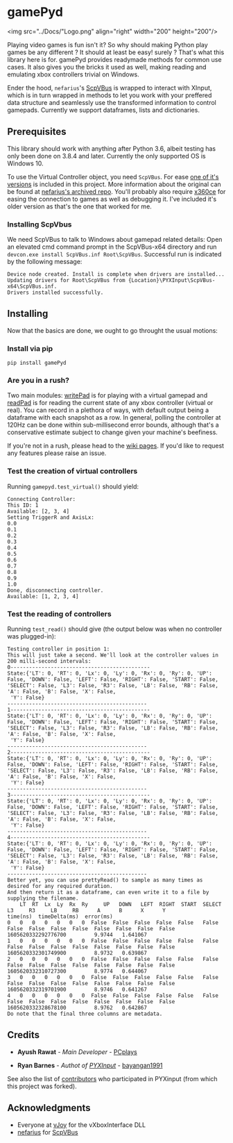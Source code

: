 # gamePyd

<img src="../Docs/"Logo.png" align="right" width="200" height="200"/>

Playing video games is fun isn't it? So why should making Python play games be any different ?
It should at least be easy! surely ? That's what this library here is for.
gamePyd provides readymade methods for common use cases. It also gives you the bricks it used as well, making reading and emulating xbox controllers trivial on Windows.

Ender the hood, `nefarius`'s [ScpVBus](https://github.com/nefarius/ScpVBus) is wrapped to interact with XInput, which is in turn wrapped in methods to let you work with your preffered data structure
and seamlessly use the transformed information to control gamepads. Currently we support dataframes, lists and dictionaries.

## Prerequisites

This library should work with anything after Python 3.6, albeit testing has only been done on 3.8.4 and later. Currently the only supported OS is Windows 10.

To use the Virtual Controller object, you need `ScpVBus`. For ease [one of it's versions](https://github.com/shauleiz/vXboxInterface) is included in this project. More information about the original can be found at [nefarius's archived repo](https://github.com/nefarius/ScpVBus).
You'll probably also require [x360ce](https://www.x360ce.com/#Help_Old_Version) for easing the connection to games as well as debugging it. I've included it's older version as that's the one that worked for me. 

### Installing ScpVbus
We need ScpVBus to talk to Windows about gamepad related details:
Open an elevated cmd command prompt in the ScpVBus-x64 directory and run `devcon.exe install ScpVBus.inf Root\ScpVBus`. Successful run is indicated by the following message:

    Device node created. Install is complete when drivers are installed...
    Updating drivers for Root\ScpVBus from {Location}\PYXInput\ScpVBus-x64\ScpVBus.inf.
    Drivers installed successfully.

## Installing
Now that the basics are done, we ought to go throught the usual motions:

### Install via pip

    pip install gamePyd

### Are you in a rush?
Two main modules: [writePad](/gamePyd/writePad.py) is for playing with a virtual gamepad and [readPad](/gamePyd/readPad.py) is for reading the current state of any xbox controller (virtual or real).
You can record in a plethora of ways, with default output being a dataframe with each snapshot as a row. In general, polling the controller at 120Hz can be done within sub-millisecond error bounds,
although that's a conservative estimate subject to change given your machine's beefiness.

If you're not in a rush, please head to the [wiki pages](https://github.com/PCplays/gamePyd/wiki). If you'd like to request any features please raise an issue.

### Test the creation of virtual controllers
Running `gamepyd.test_virtual()` should yield:
```
Connecting Controller:
This ID: 1
Available: [2, 3, 4]
Setting TriggerR and AxisLx:
0.0
0.1
0.2
0.3
0.4
0.5
0.6
0.7
0.8
0.9
1.0
Done, disconnecting controller.
Available: [1, 2, 3, 4]
```

### Test the reading of controllers
Running `test_read()` should give (the output below was when no controller was plugged-in):


```
Testing controller in position 1:
This will just take a second. We'll look at the controller values in 200 milli-second intervals:
0---------------------------------------------
State:{'LT': 0, 'RT': 0, 'Lx': 0, 'Ly': 0, 'Rx': 0, 'Ry': 0, 'UP': False, 'DOWN': False, 'LEFT': False, 'RIGHT': False, 'START': False, 'SELECT': False, 'L3': False, 'R3': False, 'LB': False, 'RB': False, 'A': False, 'B': False, 'X': False,
 'Y': False}
---------------------------------------------
1---------------------------------------------
State:{'LT': 0, 'RT': 0, 'Lx': 0, 'Ly': 0, 'Rx': 0, 'Ry': 0, 'UP': False, 'DOWN': False, 'LEFT': False, 'RIGHT': False, 'START': False, 'SELECT': False, 'L3': False, 'R3': False, 'LB': False, 'RB': False, 'A': False, 'B': False, 'X': False,
 'Y': False}
---------------------------------------------
2---------------------------------------------
State:{'LT': 0, 'RT': 0, 'Lx': 0, 'Ly': 0, 'Rx': 0, 'Ry': 0, 'UP': False, 'DOWN': False, 'LEFT': False, 'RIGHT': False, 'START': False, 'SELECT': False, 'L3': False, 'R3': False, 'LB': False, 'RB': False, 'A': False, 'B': False, 'X': False,
 'Y': False}
---------------------------------------------
3---------------------------------------------
State:{'LT': 0, 'RT': 0, 'Lx': 0, 'Ly': 0, 'Rx': 0, 'Ry': 0, 'UP': False, 'DOWN': False, 'LEFT': False, 'RIGHT': False, 'START': False, 'SELECT': False, 'L3': False, 'R3': False, 'LB': False, 'RB': False, 'A': False, 'B': False, 'X': False,
 'Y': False}
---------------------------------------------
4---------------------------------------------
State:{'LT': 0, 'RT': 0, 'Lx': 0, 'Ly': 0, 'Rx': 0, 'Ry': 0, 'UP': False, 'DOWN': False, 'LEFT': False, 'RIGHT': False, 'START': False, 'SELECT': False, 'L3': False, 'R3': False, 'LB': False, 'RB': False, 'A': False, 'B': False, 'X': False,
 'Y': False}
---------------------------------------------
Better yet, you can use prettyRead() to sample as many times as desired for any required duration.
And then return it as a dataframe, can even write it to a file by supplying the filename.
    LT  RT  Lx  Ly  Rx  Ry     UP   DOWN   LEFT  RIGHT  START  SELECT     L3     R3     LB     RB      A      B      X      Y             time(ns)  timeDelta(ms)  error(ms)
0   0   0   0   0   0   0  False  False  False  False  False   False  False  False  False  False  False  False  False  False  1605620332292776700         9.9744   1.641067
1   0   0   0   0   0   0  False  False  False  False  False   False  False  False  False  False  False  False  False  False  1605620332301749900         8.9732   0.639867
2   0   0   0   0   0   0  False  False  False  False  False   False  False  False  False  False  False  False  False  False  1605620332310727300         8.9774   0.644067
3   0   0   0   0   0   0  False  False  False  False  False   False  False  False  False  False  False  False  False  False  1605620332319701900         8.9746   0.641267
4   0   0   0   0   0   0  False  False  False  False  False   False  False  False  False  False  False  False  False  False  1605620332328678100         8.9762   0.642867
Do note that the final three columns are metadata.
```

## Credits
* **Ayush Rawat** - *Main Developer* - [PCplays](https://github.com/PCplays)

* **Ryan Barnes** - *Authot of [PYXInput](https://github.com/bayangan1991/PYXInput)* - [bayangan1991](https://github.com/bayangan1991)

See also the list of [contributors](https://github.com/bayangan1991/PYXInput/graphs/contributors) who participated in PYXinput (from which this project was forked).

## Acknowledgments

* Everyone at [vJoy](http://vjoystick.sourceforge.net/site/) for the vXboxInterface DLL
* [nefarius](https://github.com/nefarius) for [ScpVBus](https://github.com/nefarius/ScpVBus)
